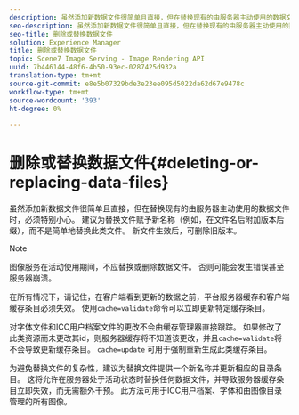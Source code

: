 ```yaml
---
description: 虽然添加新数据文件很简单且直接，但在替换现有的由服务器主动使用的数据文件时，必须特别小心。 建议为替换文件赋予新名称（例如，在文件名后附加版本后缀），而不是简单地替换此类文件。 新文件生效后，可删除旧版本。
seo-description: 虽然添加新数据文件很简单且直接，但在替换现有的由服务器主动使用的数据文件时，必须特别小心。 建议为替换文件赋予新名称（例如，在文件名后附加版本后缀），而不是简单地替换此类文件。 新文件生效后，可删除旧版本。
seo-title: 删除或替换数据文件
solution: Experience Manager
title: 删除或替换数据文件
topic: Scene7 Image Serving - Image Rendering API
uuid: 7b446144-48f6-4b50-93ec-0287425d932a
translation-type: tm+mt
source-git-commit: e8e5b07329bde3e23ee095d5022da62d67e9478c
workflow-type: tm+mt
source-wordcount: '393'
ht-degree: 0%

---
```



# 删除或替换数据文件{#deleting-or-replacing-data-files}

虽然添加新数据文件很简单且直接，但在替换现有的由服务器主动使用的数据文件时，必须特别小心。 建议为替换文件赋予新名称（例如，在文件名后附加版本后缀），而不是简单地替换此类文件。 新文件生效后，可删除旧版本。

>[!NOTE]
>
>图像服务在活动使用期间，不应替换或删除数据文件。 否则可能会发生错误甚至服务器崩溃。

在所有情况下，请记住，在客户端看到更新的数据之前，平台服务器缓存和客户端缓存条目必须失效。 使用`cache=validate`命令可以立即更新特定缓存条目。

对字体文件和ICC用户档案文件的更改不会由缓存管理器直接跟踪。 如果修改了此类资源而未更改其id，则服务器缓存将不知道该更改，并且`cache=validate`将不会导致更新缓存条目。 `cache=update` 可用于强制重新生成此类缓存条目。

为避免替换文件的复杂性，建议为替换文件提供一个新名称并更新相应的目录条目。 这将允许在服务器处于活动状态时替换任何数据文件，并导致服务器缓存条目立即失效，而无需额外干预。 此方法可用于ICC用户档案、字体和由图像目录管理的所有图像。
